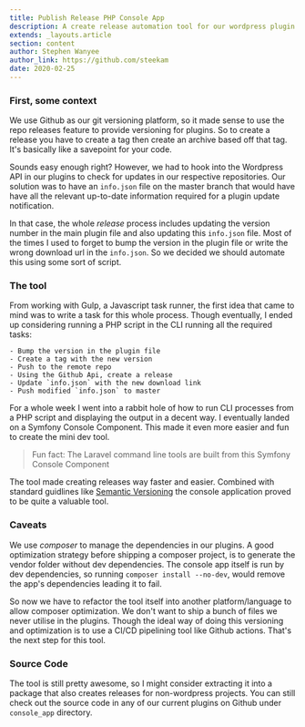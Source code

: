 ```yaml
---
title: Publish Release PHP Console App
description: A create release automation tool for our wordpress plugin development
extends: _layouts.article
section: content
author: Stephen Wanyee
author_link: https://github.com/steekam
date: 2020-02-25
---
```


### First, some context

We use Github as our git versioning platform, so it made sense to use the repo releases feature to provide 
versioning for plugins. So to create a release you have to create a tag then create an archive based off that tag. It's basically 
like a savepoint for your code. 

Sounds easy enough right? However, we had to hook into the Wordpress API in our plugins to check for updates 
in our respective repositories. Our solution was to have an `info.json` file on the master branch that would have have all the relevant 
up-to-date information required for a plugin update notification.

In that case, the whole _release_ process includes updating the version number in the main plugin file and also updating 
this `info.json` file. Most of the times I used to forget to bump the version in the plugin file or write the wrong 
download url in the `info.json`. So we decided we should automate this using some sort of script.

### The tool

From working with Gulp, a Javascript task runner, the first idea that came to mind was to write a task for this whole process. 
Though eventually, I ended up considering running a PHP script in the CLI running all the required tasks:

    - Bump the version in the plugin file
    - Create a tag with the new version
    - Push to the remote repo
    - Using the Github Api, create a release
    - Update `info.json` with the new download link
    - Push modified `info.json` to master

For a whole week I went into a rabbit hole of how to run CLI processes from a PHP script and displaying the output in a decent way. 
I eventually landed on a Symfony Console Component. This made it even more easier and fun to create the mini dev tool.

> Fun fact: The Laravel command line tools are built from this Symfony Console Component

The tool made creating releases way faster and easier. Combined with standard guidlines like [Semantic Versioning](https://semver.org) 
the console application proved to be quite a valuable tool.

### Caveats

We use _composer_ to manage the dependencies in our plugins. A good optimization strategy before shipping a composer project, is to 
generate the vendor folder without dev dependencies. The console app itself is run by dev dependencies, so 
running `composer install --no-dev`, would remove the app's dependencies leading it to fail.

So now we have to refactor the tool itself into another platform/language to allow composer optimization. We don't want to ship a bunch of 
files we never utilise in the plugins. Though the ideal way of doing this versioning and optimization is to use a CI/CD pipelining tool like 
Github actions. That's the next step for this tool.

### Source Code

The tool is still pretty awesome, so I might consider extracting it into a package that also creates releases for non-wordpress projects. 
You can still check out the source code in any of our current plugins on Github under `console_app` directory.